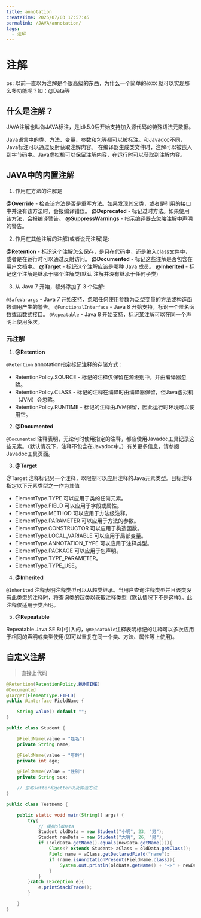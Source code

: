```yaml
---
title: annotation
createTime: 2025/07/03 17:57:45
permalink: /JAVA/annotation/
tags:
  - 注解
---
```


# 注解

ps: 以前一直以为注解是个很高级的东西，为什么一个简单的`@XXX` 就可以实现那么多功能呢？如：@Data等

## 什么是注解？
JAVA注解也叫做JAVA标注，是jdk5.0后开始支持加入源代码的特殊语法元数据。

Java语言中的类、方法、变量、参数和包等都可以被标注。和Javadoc不同，Java标注可以通过反射获取注解内容。
在编译器生成类文件时，注解可以被嵌入到字节码中。Java虚拟机可以保留注解内容，在运行时可以获取到注解内容。


## JAVA中的内置注解
1. 作用在方法的注解是

**@Override** - 检查该方法是否是重写方法。如果发现其父类，或者是引用的接口中并没有该方法时，会报编译错误。
**@Deprecated** - 标记过时方法。如果使用该方法，会报编译警告。
**@SuppressWarnings** - 指示编译器去忽略注解中声明的警告。

2. 作用在其他注解的注解(或者说元注解)是:

**@Retention** - 标识这个注解怎么保存，是只在代码中，还是编入class文件中，或者是在运行时可以通过反射访问。
**@Documented** - 标记这些注解是否包含在用户文档中。
**@Target** - 标记这个注解应该是哪种 Java 成员。
**@Inherited** - 标记这个注解是继承于哪个注解类(默认 注解并没有继承于任何子类)

3. 从 Java 7 开始，额外添加了 3 个注解:

`@SafeVarargs` - Java 7 开始支持，忽略任何使用参数为泛型变量的方法或构造函数调用产生的警告。
`@FunctionalInterface` - Java 8 开始支持，标识一个匿名函数或函数式接口。
`@Repeatable` - Java 8 开始支持，标识某注解可以在同一个声明上使用多次。
### 元注解
1. **@Retention**

`@Retention` annotation指定标记注释的存储方式：

- RetentionPolicy.SOURCE - 标记的注释仅保留在源级别中，并由编译器忽略。
- RetentionPolicy.CLASS - 标记的注释在编译时由编译器保留，但Java虚拟机（JVM）会忽略。
- RetentionPolicy.RUNTIME - 标记的注释由JVM保留，因此运行时环境可以使用它。
2. **@Documented**

`@Documented` 注释表明，无论何时使用指定的注释，都应使用Javadoc工具记录这些元素。（默认情况下，注释不包含在Javadoc中。）有关更多信息，请参阅 Javadoc工具页面。

3. **@Target**

@Target 注释标记另一个注释，以限制可以应用注释的Java元素类型。目标注释指定以下元素类型之一作为其值

- ElementType.TYPE 可以应用于类的任何元素。
- ElementType.FIELD 可以应用于字段或属性。
- ElementType.METHOD 可以应用于方法级注释。
- ElementType.PARAMETER 可以应用于方法的参数。
- ElementType.CONSTRUCTOR 可以应用于构造函数。
- ElementType.LOCAL_VARIABLE 可以应用于局部变量。
- ElementType.ANNOTATION_TYPE 可以应用于注释类型。
- ElementType.PACKAGE 可以应用于包声明。
- ElementType.TYPE_PARAMETER。
- ElementType.TYPE_USE。

4. **@Inherited**

`@Inherited` 注释表明注释类型可以从超类继承。当用户查询注释类型并且该类没有此类型的注释时，将查询类的超类以获取注释类型（默认情况下不是这样）。此注释仅适用于类声明。

5. **@Repeatable**

Repeatable Java SE 8中引入的，`@Repeatable`注释表明标记的注释可以多次应用于相同的声明或类型使用(即可以重复在同一个类、方法、属性等上使用)。


## 自定义注解

> 直接上代码

```java
@Retention(RetentionPolicy.RUNTIME)
@Documented
@Target(ElementType.FIELD)
public @interface FieldName {

    String value() default "";
}
```

```java
public class Student {

    @FieldName(value = "姓名")
    private String name;

    @FieldName(value = "年龄")
    private int age;

    @FieldName(value = "性别")
    private String sex;

    // 忽略setter和getter以及构造方法
}
```

```java
public class TestDemo {

    public static void main(String[] args) {
        try{
            // 模拟oldData
            Student oldData = new Student("小明", 23, "男");
            Student newData = new Student("大明", 26, "男");
            if (!oldData.getName().equals(newData.getName())){
                Class<? extends Student> aClass = oldData.getClass();
                Field name = aClass.getDeclaredField("name");
                if (name.isAnnotationPresent(FieldName.class)){
                    System.out.println(oldData.getName() + "->" + newData.getName());
                }
            }
        }catch (Exception e){
            e.printStackTrace();
        }

    }
}
```

